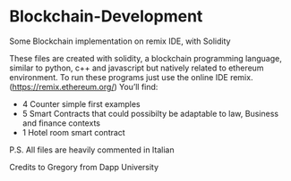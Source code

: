# Blockchain-Development
Some Blockchain implementation on remix IDE, with Solidity

These files are created with solidity, a blockchain programming language, similar to python, c++ and javascript but natively related to ethereum environment. To run these programs just use the online IDE remix. (https://remix.ethereum.org/)
You’ll find:
-	4 Counter simple first examples
-	5 Smart Contracts that could possibilty be adaptable to law, Business and finance contexts
-	1 Hotel room smart contract

P.S. All files are heavily commented in Italian

Credits to Gregory from Dapp University
